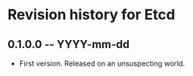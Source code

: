 # Revision history for Etcd

## 0.1.0.0  -- YYYY-mm-dd

* First version. Released on an unsuspecting world.
